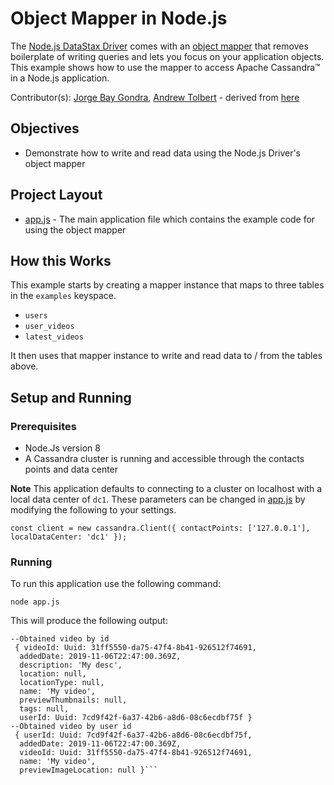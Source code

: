 # Object Mapper in Node.js
The [Node.js DataStax Driver](https://docs.datastax.com/en/developer/nodejs-driver/latest) comes with an [object mapper](https://docs.datastax.com/en/developer/nodejs-driver/latest/features/mapper/) that removes boilerplate of writing queries and lets you focus on your application objects. This example shows how to use the mapper to access Apache Cassandra™ in a Node.js application.

Contributor(s): [Jorge Bay Gondra](https://github.com/jorgebay), [Andrew Tolbert](https://github.com/tolbertam) - derived from [here](https://github.com/datastax/nodejs-driver/blob/master/examples/mapper/mapper-insert-retrieve.js)

## Objectives

* Demonstrate how to write and read data using the Node.js Driver's object mapper
  
## Project Layout

* [app.js](app.js) - The main application file which contains the example code for using the object mapper

## How this Works
This example starts by creating a mapper instance that maps to three tables in the `examples` keyspace.
* `users`
* `user_videos`
* `latest_videos`   

It then uses that mapper instance to write and read data to / from the tables above.

## Setup and Running

### Prerequisites

* Node.Js version 8
* A Cassandra cluster is running and accessible through the contacts points and data center

**Note** This application defaults to connecting to a cluster on localhost with a local data center of `dc1`.  These parameters can be changed in [app.js](app.js) by modifying the following to your settings.

`const client = new cassandra.Client({ contactPoints: ['127.0.0.1'], localDataCenter: 'dc1' });`

### Running
To run this application use the following command:

`node app.js`

This will produce the following output:

```
--Obtained video by id
 { videoId: Uuid: 31ff5550-da75-47f4-8b41-926512f74691,
  addedDate: 2019-11-06T22:47:00.369Z,
  description: 'My desc',
  location: null,
  locationType: null,
  name: 'My video',
  previewThumbnails: null,
  tags: null,
  userId: Uuid: 7cd9f42f-6a37-42b6-a8d6-08c6ecdbf75f }
--Obtained video by user id
 { userId: Uuid: 7cd9f42f-6a37-42b6-a8d6-08c6ecdbf75f,
  addedDate: 2019-11-06T22:47:00.369Z,
  videoId: Uuid: 31ff5550-da75-47f4-8b41-926512f74691,
  name: 'My video',
  previewImageLocation: null }```

